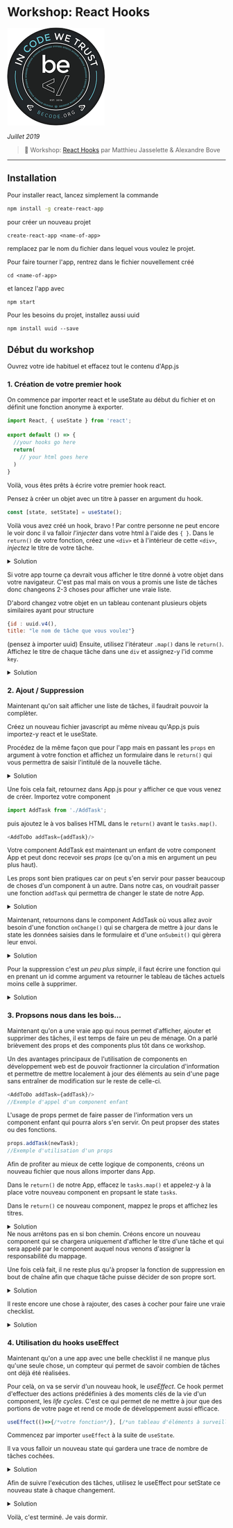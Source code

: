 # Workshop: React Hooks

![Becode logo](https://raw.githubusercontent.com/Raigyo/react-character-manager/master/img/becode-logo.png)



*Juillet 2019*

> 🔨 Workshop: [React Hooks](https://github.com/bovealexandre/React-Hooks-Workshop) par Matthieu Jasselette & Alexandre Bove


* * *

## Installation

Pour installer react, lancez simplement la commande
```bash
npm install -g create-react-app
```

pour créer un nouveau projet
```
create-react-app <name-of-app>
```

remplacez <name-of-app> par le nom du fichier dans lequel vous voulez le projet.

Pour faire tourner l'app, rentrez dans le fichier nouvellement créé
```
cd <name-of-app>
```
et lancez l'app avec
```
npm start
```

Pour les besoins du projet, installez aussi uuid
```
npm install uuid --save
```

## Début du workshop
Ouvrez votre ide habituel et effacez tout le contenu d'App.js

### 1. Création de votre premier hook
On commence par importer react et le useState au début du fichier et on définit une fonction anonyme à exporter.
```javascript
import React, { useState } from 'react';

export default () => {
  //your hooks go here
  return(
    // your html goes here
  )
}
```

Voilà, vous êtes prêts à écrire votre premier hook react.

Pensez à créer un objet avec un titre à passer en argument du hook.
```javascript
const [state, setState] = useState();
```
Voilà vous avez créé un hook, bravo ! Par contre personne ne peut encore le voir donc il va falloir *l'injecter* dans votre html à l'aide des `{ }`.
Dans le `return()` de votre fonction, créez une `<div>` et à l'intérieur de cette `<div>`, *injectez* le titre de votre tâche.

<details>
<summary>Solution</summary>

```javascript
import React, { useState } from 'react';

export default () => {
  const firstTask = {
    title: "Ecrire son premier hooks"
  }
  const [tasks, setTasks] = useState(firstTask);

  return(
    <div>
      {task.title}
    </div>
  )
}
```
</details>

Si votre app tourne ça devrait vous afficher le titre donné à votre objet dans votre navigateur. C'est pas mal mais on vous a promis une liste de tâches donc changeons 2-3 choses pour afficher une vraie liste.

D'abord changez votre objet en un tableau contenant plusieurs objets similaires ayant pour structure
```javascript
{id : uuid.v4(),
title: "le nom de tâche que vous voulez"}
```
(pensez à importer uuid)
Ensuite, utilisez l'itérateur `.map()` dans le `return()`. Affichez le titre de chaque tâche dans une `div` et assignez-y l'id comme `key`.
<details>
<summary>Solution</summary>

```javascript
import React, { useState } from 'react';
import uuid from 'uuid';

export default () => {
  const firstTask = [{
    id: uuid.v4(),
    title: "Ecrire son premier hooks"
  },
  {
    id: uuid.v4(),
    title: "Ajouter une tâche"    
  }];
  const [tasks, setTasks] = useState(firstTask);

  return(
    <>
      { tasks.map(task => (
        <div key={task.id}>
          {task.title}
        </div>
        )
      )}
    </>
  )
}
```
</details>

### 2. Ajout / Suppression
Maintenant qu'on sait afficher une liste de tâches, il faudrait pouvoir la complèter.

Créez un nouveau fichier javascript au même niveau qu'App.js puis importez-y react et le useState.

Procédez de la même façon que pour l'app mais en passant les `props` en argument à votre fonction et affichez un formulaire dans le `return()` qui vous permettra de saisir l'intitulé de la nouvelle tâche.

<details>
<summary>Solution</summary>

```javascript
import React, { useState } from 'react';

export default (props) => {

  const [newTask, setNewTask] = useState('');

    return(
    <>
      <form onSubmit={onSubmit}>
        <input type="text" value={newTask} onChange={onChange}></input>
        <input type="submit" value="Add task"></input>
      </form>
    </>
  )
}
```
</details>

Une fois cela fait, retournez dans App.js pour y afficher ce que vous venez de créer. Importez votre component

```javascript
import AddTask from './AddTask';
```
puis ajoutez le à vos balises HTML dans le `return()` avant le `tasks.map()`.
```javascript
<AddToDo addTask={addTask}/>
```

Votre component AddTask est maintenant un enfant de votre component App et peut donc recevoir ses *props* (ce qu'on a mis en argument un peu plus haut).

Les props sont bien pratiques car on peut s'en servir pour passer beaucoup de choses d'un component à un autre. Dans notre cas, on voudrait passer une fonction `addTask` qui permettra de changer le state de notre App.

<details>
<summary>Solution</summary>

```javascript
const addTask = (newTask) => {
  const item = {
    id: uuid.v4(),
    title: newTask
  }
  setTasks([...tasks, item])
}
```
</details>

Maintenant, retournons dans le component AddTask où vous allez avoir besoin d'une fonction `onChange()` qui se chargera de mettre à jour dans le state les données saisies dans le formulaire et d'une `onSubmit()` qui gèrera leur envoi.

<details>
<summary>Solution </summary>

```javascript
//AddTask.js
import React, { useState } from 'react';

export default (props) => {

  const [newTask, setNewTask] = useState('');

  const onChange = (e) => {
    setNewTask(e.target.value)
  }

  const onSubmit = (e) => {
    e.preventDefault();
    props.addTask(newTask);
    setNewTask('');
  }

  return(
    <>
      <form onSubmit={onSubmit}>
        <input type="text" value={newTask} onChange={onChange}></input>
        <input type="submit" value="Add task"></input>
      </form>
    </>
  )
}

//App.js
import React, { useState } from 'react';
import uuid from 'uuid';

import AddToDo from './AddToDo.js';

export default () => {
  const firstTask = [{
    id: uuid.v4(),
    title: "Ecrire son premier hooks"
  },
  {
    id: uuid.v4(),
    title: "Ajouter une tâche"
  }];
  const [tasks, setTasks] = useState(firstTask);

  const addTask = (newTask) => {
    const item = {
      id: uuid.v4(),
      title: newTask
    }
    setTasks([...tasks, item])
  }

  return(
    <>
      <AddToDo addTask={addTask}/>
      { tasks.map(task => (
        <div key={task.id}>
          {task.title}
        </div>
        )
      )}
    </>
  )
}
```
</details>

Pour la suppression c'est *un peu plus simple*, il faut écrire une fonction qui en prenant un id comme argument va retourner le tableau de tâches actuels moins celle à supprimer.
<details>
<summary>Solution</summary>

```javascript
import React, { useState } from 'react';
import uuid from 'uuid';

import AddToDo from './AddToDo.js';

export default () => {
  const firstTask = [{
    id: uuid.v4(),
    title: "Ecrire son premier hooks"
  },
  {
    id: uuid.v4(),
    title: "Ajouter une tâche"
  }];
  const [tasks, setTasks] = useState(firstTask);

  const addTask = (newTask) => {
    const item = {
      id: uuid.v4(),
      title: newTask
    }
    setTasks([...tasks, item])
  }

  const delTask = (id) => {
    setTasks([...tasks.filter(task => task.id !== id)])
  }

  return(
    <>
      <AddToDo addTask={addTask}/>
      { tasks.map(task => (
        <div key={task.id}>
          {task.title}          
          <button onClick={()=>delTask(task.id)}>X</button>
        </div>
        )
      )}
    </>
  )
}
```
</details>

### 3. Propsons nous dans les bois...
Maintenant qu'on a une vraie app qui nous permet d'afficher, ajouter et supprimer des tâches, il est temps de faire un peu de ménage. On a parlé brièvement des props et des components plus tôt dans ce workshop.

Un des avantages principaux de l'utilisation de components en développement web est de pouvoir fractionner la circulation d'information et permettre de mettre localement à jour des éléments au sein d'une page sans entraîner de modification sur le reste de celle-ci.
```javascript
<AddToDo addTask={addTask}/>
//Exemple d'appel d'un component enfant
```
L'usage de props permet de faire passer de l'information vers un component enfant qui pourra alors s'en servir. On peut propser des states ou des fonctions.
```javascript
props.addTask(newTask);
//Exemple d'utilisation d'un props
```
Afin de profiter au mieux de cette logique de components, créons un nouveau fichier que nous allons importer dans App.

Dans le `return()` de notre App, effacez le `tasks.map()` et appelez-y à la place votre nouveau component en propsant le state `tasks`.

Dans le `return()` ce nouveau component, mappez le props et affichez les titres.
<details>
<summary>Solution</summary>

```javascript
//App.js
import React, { useState } from 'react';
import uuid from 'uuid';

import AddToDo from './AddToDo.js';
import TaskMap from './TaskMap.js';

export default () => {
  const firstTask = [{
    id: uuid.v4(),
    title: "Ecrire son premier hooks"
  },
  {
    id: uuid.v4(),
    title: "Ajouter une tâche"
  }];
  const [tasks, setTasks] = useState(firstTask);

  const addTask = (newTask) => {
    const item = {
      id: uuid.v4(),
      title: newTask
    }
    setTasks([...tasks, item])
  }

  const delTask = (id) => {
    setTasks([...tasks.filter(task => task.id !== id)])
  }

  return(
    <>
      <AddToDo addTask={addTask}/>
      <TaskMap tasks={tasks}/>
    </>
  )
}

//TaskMap.js
import React from 'react';

export default (props) => {
  return(
    <>
      {props.tasks.map(task => (
        task.title
      ))}
    </>
  )
}

```
</details>
Ne nous arrêtons pas en si bon chemin. Créons encore un nouveau component qui se chargera uniquement d'afficher le titre d'une tâche et qui sera appelé par le component auquel nous venons d'assigner la responsabilité du mappage.

Une fois celà fait, il ne reste plus qu'à propser la fonction de suppression en bout de chaîne afin que chaque tâche puisse décider de son propre sort.
<details>
<summary>Solution</summary>

```javascript
//App.js
import React, { useState } from 'react';
import uuid from 'uuid';

import AddToDo from './AddToDo.js';
import TaskMap from './TaskMap.js';

export default () => {
  const firstTask = [{
    id: uuid.v4(),
    title: "Ecrire son premier hooks"
  },
  {
    id: uuid.v4(),
    title: "Ajouter une tâche"
  }];
  const [tasks, setTasks] = useState(firstTask);

  const addTask = (newTask) => {
    const item = {
      id: uuid.v4(),
      title: newTask
    }
    setTasks([...tasks, item])
  }

  const delTask = (id) => {
    setTasks([...tasks.filter(task => task.id !== id)])
  }

  return(
    <>
      <AddToDo addTask={addTask}/>
      <TaskMap tasks={tasks} onClick={delTask}/>
    </>
  )
}

//TaskMap.js
import React from 'react';

import TaskItem from './TaskItem.js';

export default (props) => {
  return(
    <>
      {props.tasks.map(task => (
        <TaskItem task={task} key={task.id} onClick={props.onClick}/>
      ))}
    </>
  )
}

//TaskItem
import React from 'react';

export default (props) => {
  return(
    <>
      <h2>{props.task.title}</h2>
      <button onClick={()=>props.onClick(props.task.id)}>x</button>
    </>
  )
}
```
</details>

Il reste encore une chose à rajouter, des cases à cocher pour faire une vraie checklist.
<details>
<summary>Solution</summary>
Je vous laisse chercher la solution, il est tard et j'ai sommeil ;)

Pensez juste à ajouter un boolean à vos objets et propsez une fonction qui gèrera la transition des inputs.
</details>

### 4. Utilisation du hooks useEffect
Maintenant qu'on a une app avec une belle checklist il ne manque plus qu'une seule chose, un compteur qui permet de savoir combien de tâches ont déjà été réalisées.

Pour celà, on va se servir d'un nouveau hook, le *useEffect*. Ce hook permet d'effectuer des actions prédéfinies à des moments clés de la vie d'un component, les *life cycles*. C'est ce qui permet de ne mettre à jour que des portions de votre page et rend ce mode de développement aussi efficace.
```javascript
useEffect(()=>{/*votre fonction*/}, [/*un tableau d'éléments à surveiller*/])
```
Commencez par importer `useEffect` à la suite de `useState`.

Il va vous falloir un nouveau state qui gardera une trace de nombre de tâches cochées.
<details>
<summary>Solution</summary>

```javascript
const [tasksRemaining, setTasksRemaining] = useState(0)
```
</details>

Afin de suivre l'exécution des tâches, utilisez le useEffect pour setState ce nouveau state à chaque changement.

<details>
<summary>Solution</summary>

```javascript
import React, { useState, useEffect } from 'react';
import uuid from 'uuid';

import AddToDo from './AddToDo.js';
import TaskMap from './TaskMap.js';

export default () => {
  const firstTask = [{
    id: uuid.v4(),
    title: "Ecrire son premier hooks"
  },
  {
    id: uuid.v4(),
    title: "Ajouter une tâche",
    isCompleted : false
  },
  {
    id: uuid.v4(),
    title: "Supprimer une tâche",
    isCompleted : false
  },
  {
    id: uuid.v4(),
    title: "Valider une tâche",
    isCompleted : false
  }];
  const [tasks, setTasks] = useState(firstTask);
  const [tasksRemaining, setTasksRemaining] = useState(0)

  const addTask = (newTask) => {
    const item = {
      id: uuid.v4(),
      title: newTask
    }
    setTasks([...tasks, item])
  }

  const delTask = (id) => {
    setTasks([...tasks.filter(task => task.id !== id)])
  }

  const toggleCompletion = (id) => {
    setTasks(tasks.map(task =>{
      if(task.id === id){
        task.isCompleted = !task.isCompleted
      }
      return task
    }));
  }

  useEffect(() => { setTasksRemaining(tasks.filter(task => task.isCompleted).length) }, [tasks]);

  return(
    <>
      <AddToDo addTask={addTask}/>
      <h2>{tasksRemaining} / {tasks.length}</h2>
      <TaskMap tasks={tasks} onClick={delTask} toggleCompletion={toggleCompletion}/>
    </>
  )
}
```
</details>

Voilà, c'est terminé. Je vais dormir.
